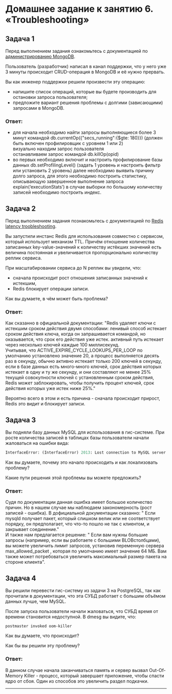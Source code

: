 # Домашнее задание к занятию 6. «Troubleshooting»

## Задача 1

Перед выполнением задания ознакомьтесь с документацией по [администрированию MongoDB](https://docs.mongodb.com/manual/administration/).

Пользователь (разработчик) написал в канал поддержки, что у него уже 3 минуты происходит CRUD-операция в MongoDB и её 
нужно прервать. 

Вы как инженер поддержки решили произвести эту операцию:

- напишите список операций, которые вы будете производить для остановки запроса пользователя;
- предложите вариант решения проблемы с долгими (зависающими) запросами в MongoDB.

### Ответ:

- для начала необходимо найти запросы выполняющиеся более 3 минут командой db.currentOp({"secs_running":{$gte: 180}}) (должен быть включен профилировщик с уровнем 1 или 2)  
визуально находим запрос пользователя  
останавливаем запрос командой db.killOp(opid)  
- во первых необходимо включит и настроить профилирование базы данных db.setProfilingLevel() (задать 1 уровень и настроить фильтр или установить 2 уровень)
далее необходимо выявить причину долго запроса, для этого необходимо построить статистику, описывающую завершенное выполнение запроса explain(‘executionStats’) 
в случае выборки по большому количеству записей необходимо построить индекс.


## Задача 2

Перед выполнением задания познакомьтесь с документацией по [Redis latency troobleshooting](https://redis.io/topics/latency).

Вы запустили инстанс Redis для использования совместно с сервисом, который использует механизм TTL. 
Причём отношение количества записанных key-value-значений к количеству истёкших значений есть величина постоянная и
увеличивается пропорционально количеству реплик сервиса. 

При масштабировании сервиса до N реплик вы увидели, что:

- сначала происходит рост отношения записанных значений к истекшим,
- Redis блокирует операции записи.

Как вы думаете, в чём может быть проблема?

### Ответ:

Как сказанно в официальной документации:
"Redis удаляет ключи с истекшим сроком действия двумя способами:
ленивый способ истекает сроком действия ключа, когда он запрашивается командой, но оказывается, что срок его действия уже истек.
активный путь истекает через несколько ключей каждые 100 миллисекунд.   
Учитывая, что ACTIVE_EXPIRE_CYCLE_LOOKUPS_PER_LOOP по умолчанию установлено значение 20, а процесс выполняется десять раз в секунду, обычно активно истекает только 200 ключей в секунду, если в базе данных есть много-много ключей, срок действия которых истекает в одну и ту же секунду, и они составляют не менее 25% текущей совокупности ключей с установленным сроком действия, Redis может заблокировать, чтобы получить процент ключей, срок действия которых уже истек ниже 25%."

Вероятно всего в этом и есть причина - сначала происходит прирост, Redis это видит и блокирует записи.

## Задача 3

Вы подняли базу данных MySQL для использования в гис-системе. При росте количества записей в таблицах базы
пользователи начали жаловаться на ошибки вида:
```python
InterfaceError: (InterfaceError) 2013: Lost connection to MySQL server during query u'SELECT..... '
```

Как вы думаете, почему это начало происходить и как локализовать проблему?

Какие пути решения этой проблемы вы можете предложить?

### Ответ:

Судя по документации данная ошибка имеет большое количество причин. Но в нашем случае мы наблюдаем закономерность (рост записей - ошибка). В дофициальной документации сказанно: " Если mysqld получает пакет, который слишком велик или не соответствует порядку, он предполагает, что что-то пошло не так с клиентом, и закрывает соединение."   
И также нам предлагается решение: " Если вам нужны большие запросы (например, если вы работаете с большими BLOBстолбцами), вы можете увеличить лимит запросов, установив переменную сервера max_allowed_packet , которая по умолчанию имеет значение 64 МБ. Вам также может потребоваться увеличить максимальный размер пакета на стороне клиента".


## Задача 4

Вы решили перевести гис-систему из задачи 3 на PostgreSQL, так как прочитали в документации, что эта СУБД работает с 
большим объёмом данных лучше, чем MySQL.

После запуска пользователи начали жаловаться, что СУБД время от времени становится недоступной. В dmesg вы видите, что:

`postmaster invoked oom-killer`

Как вы думаете, что происходит?

Как бы вы решили эту проблему?

### Ответ:

В данном случае начала заканчиваться память и сервер вызвал Out-Of-Memory Killer - процесс, который завершает приложение, чтобы спасти ядро от сбоя. Один из способов это увеличить раздел подкачки. 

---

